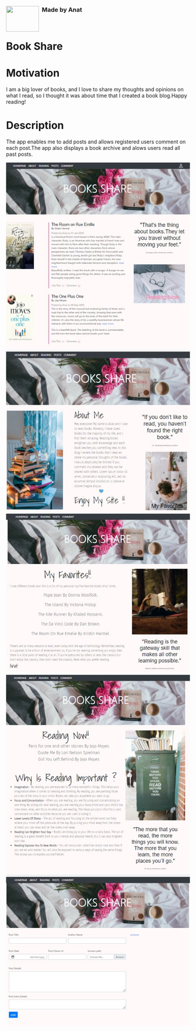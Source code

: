 <div id="container">
<div>
  <img style="display:inline;vertical-align:middle" src="https://img.icons8.com/office/80/000000/api.png"/ height="70" width=90 align="left">
  <div ><h3 style="display:inline;line-height:20px;margin-left:8px">Made by Anat</h3></div>
</div>

 </div> 


<br>
<br>

# Book Share


  
# Motivation
  
I am a big lover of books, and I love to share my thoughts and opinions on what I read, so I thought it was about time that I created a book blog.Happy reading!
  
# Description

The app enables me to add posts and allows registered users comment on each post.The app also displays a book archive and alows users read all past posts.
  
![Image](main.jpg)
![Image](about.jpg)
![Image](favorites.jpg)
![Image](reading.jpg)
![Image](post.jpg)

